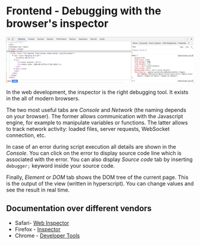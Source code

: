 # Frontend - Debugging with the browser's inspector

![Inspector inside Chrome](../images/inspector-chrome.png)

In the web development, the inspector is the right debugging tool. It exists in the all of modern browsers.

The two most useful tabs are *Console* and *Network* (the naming depends on your browser).
The former allows communication with the Javascript engine, for example to manipulate variables or functions. The latter allows to track network activity: loaded files, server requests, WebSocket connection, etc.

In case of an error during script execution all details are shown in the *Console*. You can click on the error to display source code line which is associated with the error. You can also display  *Source code* tab by inserting `debugger;` keyword inside your source code.

Finally, *Element* or *DOM* tab shows the DOM tree of the current page. This is the output of the view (written in hyperscript). You can change values and see the result in real time.

## Documentation over different vendors
 + Safari- [Web Inspector](https://support.apple.com/fr-ch/guide/safari/use-the-safari-develop-menu-sfri20948/mac)
 + Firefox - [Inspector](https://developer.mozilla.org/en-US/docs/Tools/Page_Inspector)
 + Chrome - [Developer Tools](https://developer.chrome.com/devtools)
